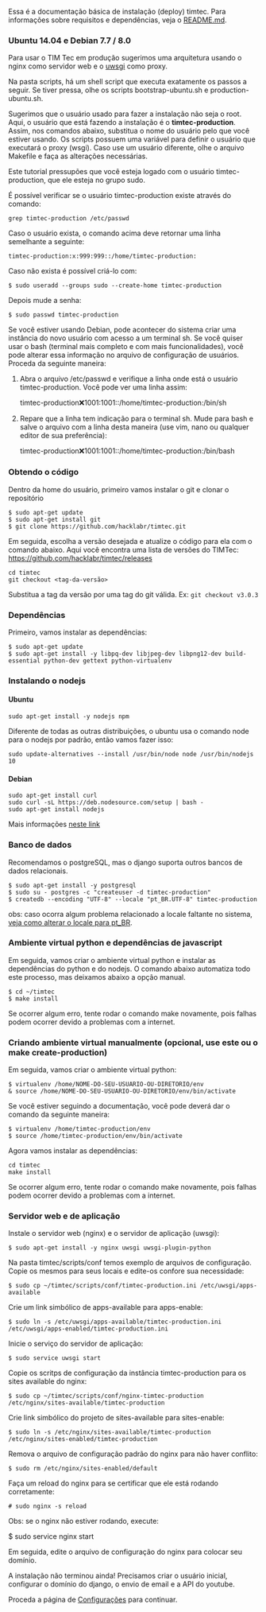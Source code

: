 Essa é a documentação básica de instalação (deploy) timtec. Para informações sobre requisitos e dependências, veja o [README.md](https://github.com/hacklabr/timtec/blob/master/README.md).

### Ubuntu 14.04 e Debian 7.7 / 8.0
Para usar o TIM Tec em produção sugerimos uma arquitetura usando o nginx como servidor web e o [uwsgi](https://uwsgi-docs.readthedocs.org/en/latest/) como proxy.

Na pasta scripts, há um shell script que executa exatamente os passos a seguir. Se tiver pressa, olhe os scripts bootstrap-ubuntu.sh e production-ubuntu.sh.

Sugerimos que o usuário usado para fazer a instalação não seja o root. Aqui, o usuário que está fazendo a instalação é o **timtec-production**. Assim, nos comandos abaixo, substitua o nome do usuário pelo que você estiver usando. Os scripts possuem uma variável para definir o usuário que executará o proxy (wsgi). Caso use um usuário diferente, olhe o arquivo Makefile e faça as alterações necessárias.

Este tutorial pressupões que você esteja logado com o usuário timtec-production, que ele esteja no grupo sudo.

É possível verificar se o usuário timtec-production existe através do comando:

    grep timtec-production /etc/passwd

Caso o usuário exista, o comando acima deve retornar uma linha semelhante a seguinte:

    timtec-production:x:999:999::/home/timtec-production:

Caso não exista é possível criá-lo com:

```
$ sudo useradd --groups sudo --create-home timtec-production
```

Depois mude a senha: 

```
$ sudo passwd timtec-production
```
Se você estiver usando Debian, pode acontecer do sistema criar uma instância do novo usuário com acesso a um terminal sh. Se você quiser usar o bash (terminal mais completo e com mais funcionalidades), você pode alterar essa informação no arquivo de configuração de usuários. Proceda da seguinte maneira: 

1) Abra o arquivo /etc/passwd e verifique a linha onde está o usuário timtec-production. Você pode ver uma linha assim:    

     timtec-production:x:1001:1001::/home/timtec-production:/bin/sh

2) Repare que a linha tem indicação para o terminal sh. Mude para bash e salve o arquivo com a linha desta maneira (use vim, nano ou qualquer editor de sua preferência): 

     timtec-production:x:1001:1001::/home/timtec-production:/bin/bash

### Obtendo o código
Dentro da home do usuário, primeiro vamos instalar o git e clonar o repositório
```
$ sudo apt-get update
$ sudo apt-get install git
$ git clone https://github.com/hacklabr/timtec.git
```

Em seguida, escolha a versão desejada e atualize o código para ela com o comando abaixo. Aqui você encontra uma lista de versões do TIMTec: https://github.com/hacklabr/timtec/releases

    cd timtec
    git checkout <tag-da-versão>

Substitua a tag da versão por uma tag do git válida. Ex: `git checkout v3.0.3`

### Dependências
Primeiro, vamos instalar as dependências:

```
$ sudo apt-get update
$ sudo apt-get install -y libpq-dev libjpeg-dev libpng12-dev build-essential python-dev gettext python-virtualenv
```

### Instalando o nodejs

#### Ubuntu
    sudo apt-get install -y nodejs npm

Diferente de todas as outras distribuições, o ubuntu usa o comando node para o nodejs por padrão, então vamos fazer isso:

    sudo update-alternatives --install /usr/bin/node node /usr/bin/nodejs 10

#### Debian

    sudo apt-get install curl
    sudo curl -sL https://deb.nodesource.com/setup | bash -
    sudo apt-get install nodejs

Mais informações [neste link](https://github.com/joyent/node/wiki/installing-node.js-via-package-manager#debian-and-ubuntu-based-linux-distributions)

### Banco de dados
Recomendamos o postgreSQL, mas o django suporta outros bancos de dados relacionais.

    $ sudo apt-get install -y postgresql
    $ sudo su - postgres -c "createuser -d timtec-production"
    $ createdb --encoding "UTF-8" --locale "pt_BR.UTF-8" timtec-production

obs: caso ocorra algum problema relacionado a locale faltante no sistema, [veja como alterar o locale para pt_BR](Alterando-locale-para-pt_BR.md). 

### Ambiente virtual python e dependências de javascript

Em seguida, vamos criar o ambiente virtual python e instalar as dependências do python e do nodejs. O comando abaixo automatiza todo este processo, mas deixamos abaixo a opção manual.

```
$ cd ~/timtec
$ make install
```

Se ocorrer algum erro, tente rodar o comando make novamente, pois falhas podem ocorrer devido a problemas com a internet.

### Criando ambiente virtual manualmente (opcional, use este ou o make create-production)
Em seguida, vamos criar o ambiente virtual python:

    $ virtualenv /home/NOME-DO-SEU-USUARIO-OU-DIRETORIO/env
    & source /home/NOME-DO-SEU-USUARIO-OU-DIRETORIO/env/bin/activate

Se você estiver seguindo a documentação, você pode deverá dar o comando da seguinte maneira: 

    $ virtualenv /home/timtec-production/env
    $ source /home/timtec-production/env/bin/activate

Agora vamos instalar as dependências:

    cd timtec
    make install

Se ocorrer algum erro, tente rodar o comando make novamente, pois falhas podem ocorrer devido a problemas com a internet.
  

### Servidor web e de aplicação

Instale o servidor web (nginx) e o servidor de aplicação (uwsgi):

    $ sudo apt-get install -y nginx uwsgi uwsgi-plugin-python

Na pasta timtec/scripts/conf temos exemplo de arquivos de configuração. Copie os mesmos para seus locais e edite-os confore sua necessidade:

    $ sudo cp ~/timtec/scripts/conf/timtec-production.ini /etc/uwsgi/apps-available

Crie um link simbólico de apps-available para apps-enable:

    $ sudo ln -s /etc/uwsgi/apps-available/timtec-production.ini /etc/uwsgi/apps-enabled/timtec-production.ini

Inicie o serviço do servidor de aplicação:

    $ sudo service uwsgi start

Copie os scritps de configuração da instância timtec-production para os sites available do nginx:

    $ sudo cp ~/timtec/scripts/conf/nginx-timtec-production /etc/nginx/sites-available/timtec-production

Crie link simbólico do projeto de sites-available para sites-enable: 

    $ sudo ln -s /etc/nginx/sites-available/timtec-production /etc/nginx/sites-enabled/timtec-production

Remova o arquivo de configuração padrão do nginx para não haver conflito:

    $ sudo rm /etc/nginx/sites-enabled/default

Faça um reload do nginx para se certificar que ele está rodando corretamente: 

    # sudo nginx -s reload

Obs: se o nginx não estiver rodando, execute: 

   $ sudo service nginx start

Em seguida, edite o arquivo de configuração do nginx para colocar seu domínio. 

A instalação não terminou ainda! Precisamos criar o usuário inicial, configurar o domínio do django, o envio de email e a API do youtube.

Proceda a página de [Configurações](Configurações.md) para continuar.
